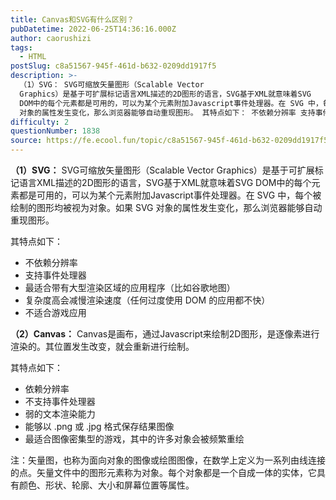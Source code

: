 ```yaml
---
title: Canvas和SVG有什么区别？
pubDatetime: 2022-06-25T14:36:16.000Z
author: caorushizi
tags:
  - HTML
postSlug: c8a51567-945f-461d-b632-0209dd1917f5
description: >-
  （1）SVG： SVG可缩放矢量图形（Scalable Vector
  Graphics）是基于可扩展标记语言XML描述的2D图形的语言，SVG基于XML就意味着SVG
  DOM中的每个元素都是可用的，可以为某个元素附加Javascript事件处理器。在 SVG 中，每个被绘制的图形均被视为对象。如果 SVG
  对象的属性发生变化，那么浏览器能够自动重现图形。 其特点如下： 不依赖分辨率 支持事件处理器
difficulty: 2
questionNumber: 1838
source: https://fe.ecool.fun/topic/c8a51567-945f-461d-b632-0209dd1917f5
---
```


**（1）SVG：**
SVG可缩放矢量图形（Scalable Vector Graphics）是基于可扩展标记语言XML描述的2D图形的语言，SVG基于XML就意味着SVG DOM中的每个元素都是可用的，可以为某个元素附加Javascript事件处理器。在 SVG 中，每个被绘制的图形均被视为对象。如果 SVG 对象的属性发生变化，那么浏览器能够自动重现图形。

其特点如下：

- 不依赖分辨率
- 支持事件处理器
- 最适合带有大型渲染区域的应用程序（比如谷歌地图）
- 复杂度高会减慢渲染速度（任何过度使用 DOM 的应用都不快）
- 不适合游戏应用

**（2）Canvas：**
Canvas是画布，通过Javascript来绘制2D图形，是逐像素进行渲染的。其位置发生改变，就会重新进行绘制。

其特点如下：

- 依赖分辨率
- 不支持事件处理器
- 弱的文本渲染能力
- 能够以 .png 或 .jpg 格式保存结果图像
- 最适合图像密集型的游戏，其中的许多对象会被频繁重绘

注：矢量图，也称为面向对象的图像或绘图图像，在数学上定义为一系列由线连接的点。矢量文件中的图形元素称为对象。每个对象都是一个自成一体的实体，它具有颜色、形状、轮廓、大小和屏幕位置等属性。
